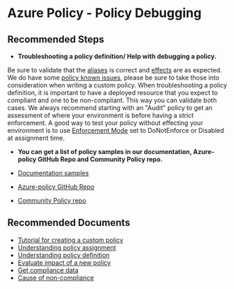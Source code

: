 <properties
    pageTitle="Policy Debugging"
    description="Policy Debugging"
    service="microsoft.authorization"
    resource="policyDefinitions"
    authors="robga"
    ms.author="robga"
    displayOrder=""
    selfHelpType="generic"
    supportTopicIds="32688708"
    resourceTags=""
    productPesIds="16456"
    cloudEnvironments="public, MoonCake, fairfax"
    articleId="6f03b016-2cf1-4766-b87d-b56e23a2ffb7"
/>

# Azure Policy - Policy Debugging

## **Recommended Steps**

* **Troubleshooting a policy definition/ Help with debugging a policy.**

Be sure to validate that the [aliases](https://docs.microsoft.com/azure/governance/policy/tutorials/create-custom-policy-definition#find-the-property-alias) is correct and [effects](https://docs.microsoft.com/azure/governance/policy/concepts/effects) are as expected.
We do have some [policy known issues](https://github.com/Azure/azure-policy#known-issues), please be sure to take those into consideration when writing a custom policy.
When troubleshooting a policy definition, it is important to have a deployed resource that you expect to compliant and one to be non-compliant. This way you can validate both cases.
We always recommend starting with an "Audit" policy to get an assessment of where your environment is before having a strict enforcement.
A good way to test your policy without effecting your environment is to use [Enforcement Mode](https://docs.microsoft.com/azure/governance/policy/concepts/assignment-structure#enforcement-mode) set to DoNotEnforce or Disabled at assignment time.

* **You can get a list of policy samples in our documentation, Azure-policy GitHub Repo and Community Policy repo.**

* [Documentation samples](https://docs.microsoft.com/azure/governance/policy/samples/allowed-locations)
* [Azure-policy GitHub Repo](https://github.com/Azure/azure-policy)
* [Community Policy repo](https://github.com/Azure/Community-Policy)

## **Recommended Documents**

* [Tutorial for creating a custom policy](https://docs.microsoft.com/azure/governance/policy/tutorials/create-custom-policy-definition)
* [Understanding policy assignment](https://docs.microsoft.com/azure/governance/policy/concepts/assignment-structure)
* [Understanding policy definition](https://docs.microsoft.com/azure/governance/policy/concepts/definition-structure)
* [Evaluate impact of a new policy](https://docs.microsoft.com/azure/governance/policy/concepts/evaluate-impact)
* [Get compliance data](https://docs.microsoft.com/azure/governance/policy/how-to/get-compliance-data)
* [Cause of non-compliance](https://docs.microsoft.com/azure/governance/policy/how-to/determine-non-compliance)
